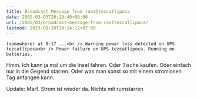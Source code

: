 ```yaml
---
title: Broadcast Message from root@tezcatlipoca
date: 2005-03-03T20:20:40+00:00
url: /2005/03/broadcast-message-from-roottezcatlipoca/
lastmod: 2023-09-10T19:14:12+07:00
---
```

`(somewhere) at 9:17 ...<br />
Warning power loss detected on UPS tezcatlipoca<br />
Power failure on UPS tezcatlipoca. Running on batteries.`

Hmm. Ich kann ja mal um die Insel fahren. Oder Tische kaufen. Oder einfach nur in die Gegend starren. Oder was man sonst so mit einem stromlosen Tag anfangen kann.

Update: Marf. Strom ist wieder da. Nichts mit rumstarren
